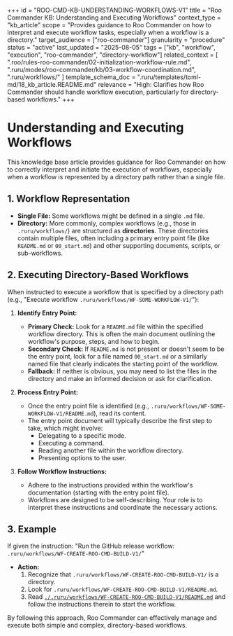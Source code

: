 +++
id = "ROO-CMD-KB-UNDERSTANDING-WORKFLOWS-V1"
title = "Roo Commander KB: Understanding and Executing Workflows"
context_type = "kb_article"
scope = "Provides guidance to Roo Commander on how to interpret and execute workflow tasks, especially when a workflow is a directory."
target_audience = ["roo-commander"]
granularity = "procedure"
status = "active"
last_updated = "2025-08-05"
tags = ["kb", "workflow", "execution", "roo-commander", "directory-workflow"]
related_context = [
    ".roo/rules-roo-commander/02-initialization-workflow-rule.md",
    ".ruru/modes/roo-commander/kb/03-workflow-coordination.md",
    ".ruru/workflows/"
]
template_schema_doc = ".ruru/templates/toml-md/18_kb_article.README.md"
relevance = "High: Clarifies how Roo Commander should handle workflow execution, particularly for directory-based workflows."
+++

# Understanding and Executing Workflows

This knowledge base article provides guidance for Roo Commander on how to correctly interpret and initiate the execution of workflows, especially when a workflow is represented by a directory path rather than a single file.

## 1. Workflow Representation

*   **Single File:** Some workflows might be defined in a single `.md` file.
*   **Directory:** More commonly, complex workflows (e.g., those in `.ruru/workflows/`) are structured as **directories**. These directories contain multiple files, often including a primary entry point file (like `README.md` or `00_start.md`) and other supporting documents, scripts, or sub-workflows.

## 2. Executing Directory-Based Workflows

When instructed to execute a workflow that is specified by a directory path (e.g., "Execute workflow `.ruru/workflows/WF-SOME-WORKFLOW-V1/`"):

1.  **Identify Entry Point:**
    *   **Primary Check:** Look for a `README.md` file within the specified workflow directory. This is often the main document outlining the workflow's purpose, steps, and how to begin.
    *   **Secondary Check:** If `README.md` is not present or doesn't seem to be the entry point, look for a file named `00_start.md` or a similarly named file that clearly indicates the starting point of the workflow.
    *   **Fallback:** If neither is obvious, you may need to list the files in the directory and make an informed decision or ask for clarification.

2.  **Process Entry Point:**
    *   Once the entry point file is identified (e.g., `.ruru/workflows/WF-SOME-WORKFLOW-V1/README.md`), read its content.
    *   The entry point document will typically describe the first step to take, which might involve:
        *   Delegating to a specific mode.
        *   Executing a command.
        *   Reading another file within the workflow directory.
        *   Presenting options to the user.

3.  **Follow Workflow Instructions:**
    *   Adhere to the instructions provided within the workflow's documentation (starting with the entry point file).
    *   Workflows are designed to be self-describing. Your role is to interpret these instructions and coordinate the necessary actions.

## 3. Example

If given the instruction: "Run the GitHub release workflow: `.ruru/workflows/WF-CREATE-ROO-CMD-BUILD-V1/`"

*   **Action:**
    1.  Recognize that `.ruru/workflows/WF-CREATE-ROO-CMD-BUILD-V1/` is a directory.
    2.  Look for `.ruru/workflows/WF-CREATE-ROO-CMD-BUILD-V1/README.md`.
    3.  Read [`./.ruru/workflows/WF-CREATE-ROO-CMD-BUILD-V1/README.md`](./.ruru/workflows/WF-CREATE-ROO-CMD-BUILD-V1/README.md) and follow the instructions therein to start the workflow.

By following this approach, Roo Commander can effectively manage and execute both simple and complex, directory-based workflows.